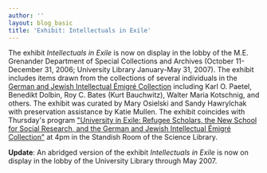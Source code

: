 ```yaml
---
author: ''
layout: blog_basic
title: 'Exhibit: Intellectuals in Exile'
---
```

<div class="entry-body">
<p>The exhibit <em>Intellectuals in Exile</em> is now on display in the lobby of the M.E. Grenander Department of Special Collections and Archives (October 11-December 31, 2006; University Library January-May 31, 2007). The exhibit includes items drawn from the collections of several individuals in the <a href="https://archives.albany.edu/browse/ger.html">German and Jewish Intellectual Émigré Collection</a> including Karl O. Paetel, Benedikt Dolbin, Roy C. Bates (Kurt Bauchwitz), Walter Maria Kotschnig, and others. The exhibit was curated by Mary Osielski and Sandy Hawrylchak with preservation assistance by Katie Mullen. The exhibit coincides with Thursday's program <a href="{{ site.url }}/2006/08/german_and_jewish_intellectual.html">"University in Exile: Refugee Scholars, the New School for Social Research, and the German and Jewish Intellectual Émigré Collection"</a> at 4pm in the Standish Room of the Science Library.</p>
<p><strong>Update</strong>: An abridged version of the exhibit <em>Intellectuals in Exile</em>  is now on display in the lobby of the University Library through May 2007.<br/>
</p>
</div>